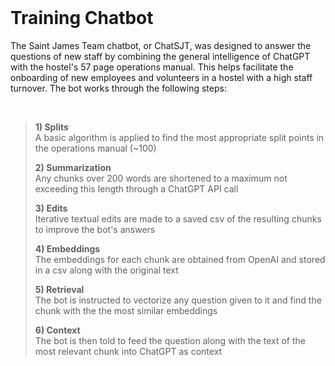 </br>

# Training Chatbot

The Saint James Team chatbot, or ChatSJT, was designed to answer the questions of new staff by combining the general intelligence of ChatGPT with the hostel's 57 page operations manual. This helps facilitate the onboarding of new employees and volunteers in a hostel with a high staff turnover. The bot works through the following steps:

</br>

>  **1) Splits**  
>     A basic algorithm is applied to find the most appropriate split points in the operations manual (~100)
> 
>  **2) Summarization**  
>     Any chunks over 200 words are shortened to a maximum not exceeding this length through a ChatGPT API call
> 
>  **3) Edits**  
>     Iterative textual edits are made to a saved csv of the resulting chunks to improve the bot's answers
> 
>  **4) Embeddings**  
>     The embeddings for each chunk are obtained from OpenAI and stored in a csv along with the original text
> 
>  **5) Retrieval**    
>     The bot is instructed to vectorize any question given to it and find the chunk with the the most similar embeddings
> 
>  **6) Context**  
>     The bot is then told to feed the question along with the text of the most relevant chunk into ChatGPT as context
